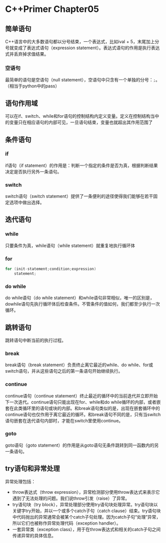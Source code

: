 # C++Primer Chapter05

## 简单语句

C++语言中的大多数语句都以分号结束，一个表达式，比如ival + 5，末尾加上分号就变成了表达式语句（expression statement）。表达式语句的作用是执行表达式并丢弃掉求值结果。

### 空语句

最简单的语句是空语句（null statement），空语句中只含有一个单独的分号：`;`。（相当于python中的pass）

## 语句作用域

可以在if、switch、while和for语句的控制结构内定义变量。定义在控制结构当中的变量只在相应语句的内部可见，一旦语句结束，变量也就超出其作用范围了

## 条件语句

### if

if语句（if statement）的作用是：判断一个指定的条件是否为真，根据判断结果决定是否执行另外一条语句。

### switch

switch语句（switch statement）提供了一条便利的途径使得我们能够在若干固定选项中做出选择。

## 迭代语句

### while

只要条件为真，while语句（while statement）就重复地执行循环体

### for

```cc
for (init-statement;condition;expression)
    statement;
```

### do while

do while语句（do while statement）和while语句非常相似，唯一的区别是，dowhile语句先执行循环体后检查条件。不管条件的值如何，我们都至少执行一次循环。

## 跳转语句

跳转语句中断当前的执行过程。

### break

break语句（break statement）负责终止离它最近的while、do while、for或switch语句，并从这些语句之后的第一条语句开始继续执行。

### continue

continue语句（continue statement）终止最近的循环中的当前迭代并立即开始下一次迭代。continue语句只能出现在for、while和do while循环的内部，或者嵌套在此类循环里的语句或块的内部。和break语句类似的是，出现在嵌套循环中的continue语句也仅作用于离它最近的循环。和break语句不同的是，只有当switch语句嵌套在迭代语句内部时，才能在switch里使用continue。

### goto

goto语句（goto statement）的作用是从goto语句无条件跳转到同一函数内的另一条语句。

## try语句和异常处理

异常处理包括：

- throw表达式（throw expression），异常检测部分使用throw表达式来表示它遇到了无法处理的问题。我们说throw引发（raise）了异常。
- try语句块（try block），异常处理部分使用try语句块处理异常。try语句块以关键字try开始，并以一个或多个catch子句（catch clause）结束。try语句块中代码抛出的异常通常会被某个catch子句处理。因为catch子句“处理”异常，所以它们也被称作异常处理代码（exception handler）。
- 一套异常类（exception class），用于在throw表达式和相关的catch子句之间传递异常的具体信息。
